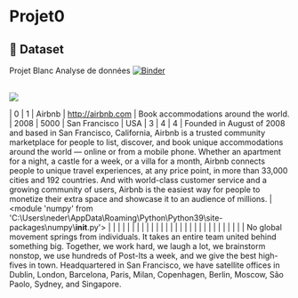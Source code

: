 # Projet0
## :file_folder: Dataset

Projet  Blanc Analyse de données
[![Binder](https://mybinder.org/badge_logo.svg)](https://mybinder.org/v2/gh/NaderCYBERR/Projet0/main?labpath=index.ipynb)

<br>
<img src="https://cdn.hackersandslackers.com/2020/12/pandasseries_redo.png"/>

|   0 |    1 | Airbnb                        | http://airbnb.com                                          | Book accommodations around the world.                                  |      2008 |        5000 | San Francisco                         | USA                          |             3 |                    4 |         4 | Founded in August of 2008 and based in San Francisco, California, Airbnb is a trusted community marketplace for people to list, discover, and book unique accommodations around the world — online or from a mobile phone. Whether an apartment for a night, a castle for a week, or a villa for a month, Airbnb connects people to unique travel experiences, at any price point, in more than 33,000 cities and 192 countries. And with world-class customer service and a growing community of users, Airbnb is the easiest way for people to monetize their extra space and showcase it to an audience of millions.                                                                                                                                                                                                                                                                                                                                                                                                                                                                                                                                                                                                                                                                                                                               | <module 'numpy' from 'C:\\Users\\neder\\AppData\\Roaming\\Python\\Python39\\site-packages\\numpy\\__init__.py'> |
|     |      |                               |                                                            |                                                                        |           |             |                                       |                              |               |                      |           |                                                                                                                                                                                                                                                                                                                                                                                                                                                                                                                                                                                                                                                                                                                                                                                                                                                                                                                                                                                                                                                                                                                                                                                                                                                                                                                                                       |                                                                                                                 |
|     |      |                               |                                                            |                                                                        |           |             |                                       |                              |               |                      |           | No global movement springs from individuals. It takes an entire team united behind something big. Together, we work hard, we laugh a lot, we brainstorm nonstop, we use hundreds of Post-Its a week, and we give the best high-fives in town. Headquartered in San Francisco, we have satellite offices in Dublin, London, Barcelona, Paris, Milan, Copenhagen, Berlin, Moscow, São Paolo, Sydney, and Singapore.      


